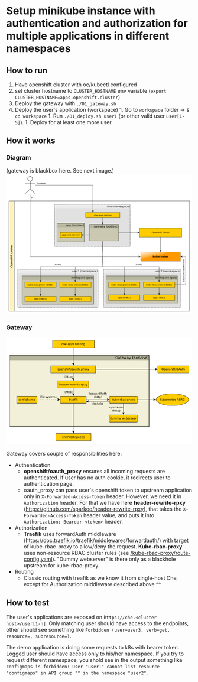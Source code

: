 # Setup minikube instance with authentication and authorization for multiple applications in different namespaces

## How to run
  1. Have openshift cluster with oc/kubectl configured
  2. set cluster hostname  to `CLUSTER_HOSTNAME` env variable (`export CLUSTER_HOSTNAME=apps.openshift.cluster`)
  2. Deploy the gateway with `./01_gateway.sh`
  3. Deploy the user's application (workspace)
    1. Go to `workspace` folder -> `$ cd workspace`
    1. Run `./01_deploy.sh user1` (or other valid user `user[1-5]`).
    1. Deploy for at least one more user

## How it works

### Diagram
(gateway is blackbox here. See next image.)
![Diagram](diagram.png)

### Gateway
![Gateway](gateway.png)

Gateway covers couple of responsibilities here:
  - Authentication
    - __openshift/oauth_proxy__ ensures all incoming requests are authenticated. If user has no auth cookie, it redirects user to authentication page.
    - oauth_proxy can pass user's openshift token to upstream application only in `X-Forwarded-Access-Token` header. However, we need it in `Authorization` header. For that we have here __header-rewrite-rpxy__ (https://github.com/sparkoo/header-rewrite-rpxy), that takes the `X-Forwarded-Access-Token` header value, and puts it into `Authorization: Bearear <token>` header.
  - Authorization
    - __Traefik__ uses forwardAuth middleware (https://doc.traefik.io/traefik/middlewares/forwardauth/) with target of kube-rbac-proxy to allow/deny the request. __Kube-rbac-proxy__ uses non-resource RBAC cluster rules (see [/kube-rbac-proxy/route-config.yaml](../kube-rbac-proxy/route-config.yaml#L54)). "Dummy webserver" is there only as a blackhole upstream for kube-rbac-proxy.
  - Routing
    - Classic routing with treafik as we know it from single-host Che, except for Authorization middleware described above ^^

## How to test
The user's applications are exposed on `https://che.<cluster-host>/user[1-n]`. Only matching user should have access to the endpoints, other should see something like `Forbidden (user=user3, verb=get, resource=, subresource=)`.

The demo application is doing some requests to k8s with bearer token. Logged user should have access only to his/her namespace. If you try to request different namespace, you shold see in the output something like `configmaps is forbidden: User "user1" cannot list resource "configmaps" in API group "" in the namespace "user2"`.
